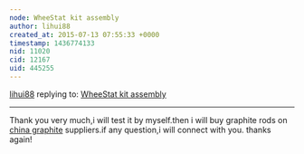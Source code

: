 ```yaml
---
node: WheeStat kit assembly
author: lihui88
created_at: 2015-07-13 07:55:33 +0000
timestamp: 1436774133
nid: 11020
cid: 12167
uid: 445255
---
```




[lihui88](../profile/lihui88) replying to: [WheeStat kit assembly](../notes/JSummers/08-07-2014/wheestat-kit-assembly)

----
Thank you very much,i will test it by myself.then i will buy graphite rods on <a href="http://www.xrdcarbon.com/">china graphite</a> suppliers.if any 
question,i will connect with you. thanks again!